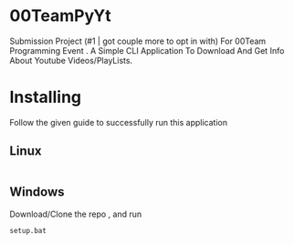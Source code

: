 # 00TeamPyYt

Submission Project (#1 | got couple more to opt in with) For 00Team Programming Event .
A Simple CLI Application To Download And Get Info About Youtube Videos/PlayLists.

# Installing 

Follow the given guide to successfully run this application

## Linux

```

```

## Windows 

Download/Clone the repo , and run 

```
setup.bat
```
